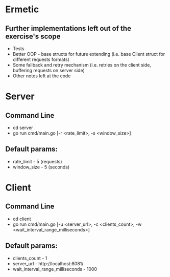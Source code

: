 # Ermetic

## Further implementations left out of the exercise's scope

- Tests
- Better OOP - base structs for future extending (i.e. base Client struct for different requests formats)
- Some fallback and retry mechanism (i.e. retries on the client side, buffering requests on server side)
- Other notes left at the code

# Server

## Command Line

- cd server
- go run cmd/main.go [-r <rate_limit>, -s <window_size>]

## Default params:

- rate_limit - 5 (requests)
- window_size - 5 (seconds)

# Client

## Command Line

- cd client
- go run cmd/main.go [-u <server_url>, -c <clients_count>, -w <wait_interval_range_milliseconds>]

## Default params:

- clients_count - 1
- server_url - http://localhost:8081/
- wait_interval_range_milliseconds - 1000
